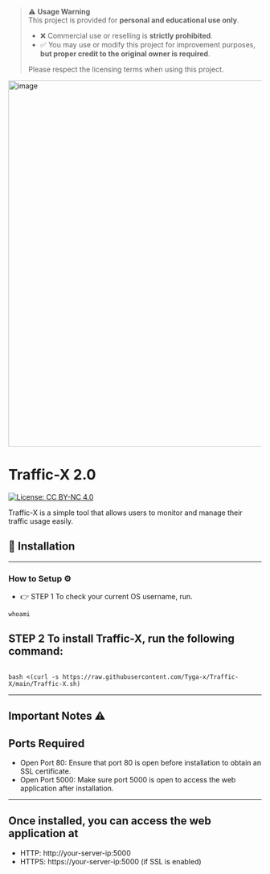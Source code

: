 > ⚠️ **Usage Warning**  
> This project is provided for **personal and educational use only**.  
> - ❌ Commercial use or reselling is **strictly prohibited**.  
> - ✅ You may use or modify this project for improvement purposes, **but proper credit to the original owner is required**.  
> 
> Please respect the licensing terms when using this project.

<img width="1093" height="729" alt="image" src="https://github.com/user-attachments/assets/edc6506c-1d7c-4e95-b993-2ea9a59230e8" />

# Traffic-X  2.0
[![License: CC BY-NC 4.0](https://img.shields.io/badge/License-CC%20BY--NC%204.0-lightgrey.svg)](https://creativecommons.org/licenses/by-nc/4.0/)


Traffic-X is a simple tool that allows users to monitor and manage their traffic usage easily.

## 🚀 Installation
---
### How to Setup ⚙️

- 👉 STEP 1 To check your current OS username, run. 

```
whoami
```
STEP 2 To install Traffic-X, run the following command:
---
```

bash <(curl -s https://raw.githubusercontent.com/Tyga-x/Traffic-X/main/Traffic-X.sh)
```

---
## Important Notes ⚠️
## Ports Required

- Open Port 80: Ensure that port 80 is open before installation to obtain an SSL certificate.
- Open Port 5000: Make sure port 5000 is open to access the web application after installation.

---

## Once installed, you can access the web application at
- HTTP: http://your-server-ip:5000
- HTTPS: https://your-server-ip:5000 (if SSL is enabled)
 
